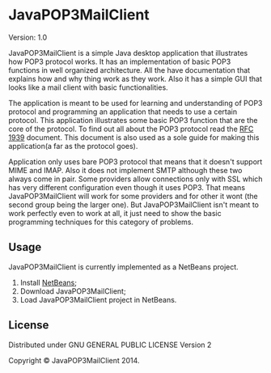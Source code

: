 # JavaPOP3MailClient
  Version: 1.0

JavaPOP3MailClient is a simple Java desktop application that illustrates how POP3 protocol works. 
It has an implementation of basic POP3 functions in well organized architecture. 
All the have documentation that explains how and why thing work as they work. Also it has a simple
GUI that looks like a mail client with basic functionalities. 

The application is meant to be used for learning and understanding of POP3 protocol and 
programming an application that needs to use a certain protocol. This application illustrates
some basic POP3 function that are the core of the protocol. To find out all about the POP3 protocol
read the <a href="http://tools.ietf.org/html/rfc1939">RFC 1939</a> document. This document is also used
as a sole guide for making this application(a far as the protocol goes).

Application only uses bare POP3 protocol that means that it doesn't support MIME and IMAP.
Also it does not implement SMTP although these two always come in pair. Some providers 
allow connections only with SSL which has very different configuration even though it 
uses POP3. That means JavaPOP3MailClient will work for some providers and for other it wont
(the second group being the larger one). But JavaPOP3MailClient isn't meant to work perfectly
even to work at all, it just need to show the basic programming techniques for this
category of problems.

## Usage

JavaPOP3MailClient is currently implemented as a NetBeans project.

1. Install <a href="https://netbeans.org/">NetBeans</a>;
2. Download JavaPOP3MailClient;
3. Load JavaPOP3MailClient project in NetBeans.

## License

Distributed under GNU GENERAL PUBLIC LICENSE Version 2

Copyright &copy; JavaPOP3MailClient 2014.
